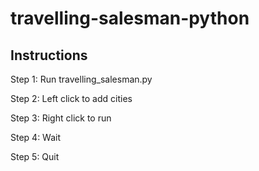 # travelling-salesman-python
 
## Instructions

 Step 1: Run travelling_salesman.py

 Step 2: Left click to add cities

 Step 3: Right click to run

 Step 4: Wait

 Step 5: Quit